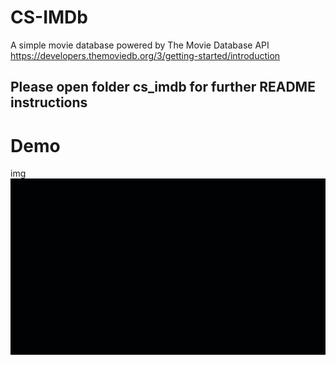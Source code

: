 # CS-IMDb
A simple movie database powered by The Movie Database API 
https://developers.themoviedb.org/3/getting-started/introduction

## Please open folder cs_imdb for further README instructions

# Demo
img
![CS-IMDb Demo](demo.gif)
